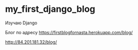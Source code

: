 # my_first_django_blog
Изучаю Django

Блог по адресу https://firstblogfornasta.herokuapp.com/blog/

http://84.201.181.32/blog/
